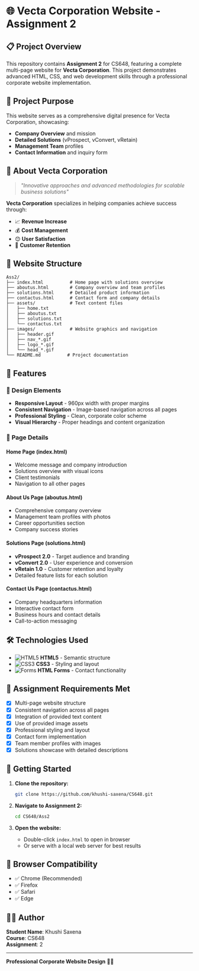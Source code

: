 # 🌐 Vecta Corporation Website - Assignment 2

## 📋 Project Overview

This repository contains **Assignment 2** for CS648, featuring a complete multi-page website for **Vecta Corporation**. This project demonstrates advanced HTML, CSS, and web development skills through a professional corporate website implementation.

## 🎯 Project Purpose

This website serves as a comprehensive digital presence for Vecta Corporation, showcasing:
- **Company Overview** and mission
- **Detailed Solutions** (vProspect, vConvert, vRetain)
- **Management Team** profiles
- **Contact Information** and inquiry form

## 🏢 About Vecta Corporation

> *"Innovative approaches and advanced methodologies for scalable business solutions"*

**Vecta Corporation** specializes in helping companies achieve success through:
- 📈 **Revenue Increase**
- 💰 **Cost Management** 
- 😊 **User Satisfaction**
- 🎯 **Customer Retention**

## 📁 Website Structure

```
Ass2/
├── index.html          # Home page with solutions overview
├── aboutus.html        # Company overview and team profiles
├── solutions.html      # Detailed product information
├── contactus.html      # Contact form and company details
├── assets/             # Text content files
│   ├── home.txt
│   ├── aboutus.txt
│   ├── solutions.txt
│   └── contactus.txt
├── images/             # Website graphics and navigation
│   ├── header.gif
│   ├── nav_*.gif
│   ├── logo_*.gif
│   └── head_*.gif
└── README.md          # Project documentation
```

## 🚀 Features

### 🎨 **Design Elements**
- **Responsive Layout** - 960px width with proper margins
- **Consistent Navigation** - Image-based navigation across all pages
- **Professional Styling** - Clean, corporate color scheme
- **Visual Hierarchy** - Proper headings and content organization

### 📄 **Page Details**

#### **Home Page (index.html)**
- Welcome message and company introduction
- Solutions overview with visual icons
- Client testimonials
- Navigation to all other pages

#### **About Us Page (aboutus.html)**
- Comprehensive company overview
- Management team profiles with photos
- Career opportunities section
- Company success stories

#### **Solutions Page (solutions.html)**
- **vProspect 2.0** - Target audience and branding
- **vConvert 2.0** - User experience and conversion
- **vRetain 1.0** - Customer retention and loyalty
- Detailed feature lists for each solution

#### **Contact Us Page (contactus.html)**
- Company headquarters information
- Interactive contact form
- Business hours and contact details
- Call-to-action messaging

## 🛠️ Technologies Used

- ![HTML5](https://img.shields.io/badge/HTML5-E34F26?style=flat&logo=html5&logoColor=white) **HTML5** - Semantic structure
- ![CSS3](https://img.shields.io/badge/CSS3-1572B6?style=flat&logo=css3&logoColor=white) **CSS3** - Styling and layout
- ![Forms](https://img.shields.io/badge/Forms-FF6B6B?style=flat) **HTML Forms** - Contact functionality

## 🎯 Assignment Requirements Met

- [x] Multi-page website structure
- [x] Consistent navigation across all pages
- [x] Integration of provided text content
- [x] Use of provided image assets
- [x] Professional styling and layout
- [x] Contact form implementation
- [x] Team member profiles with images
- [x] Solutions showcase with detailed descriptions

## 🚀 Getting Started

1. **Clone the repository:**
   ```bash
   git clone https://github.com/khushi-saxena/CS648.git
   ```

2. **Navigate to Assignment 2:**
   ```bash
   cd CS648/Ass2
   ```

3. **Open the website:**
   - Double-click `index.html` to open in browser
   - Or serve with a local web server for best results

## 📱 Browser Compatibility

- ✅ Chrome (Recommended)
- ✅ Firefox
- ✅ Safari
- ✅ Edge

## 👨‍💻 Author

**Student Name**: Khushi Saxena  
**Course**: CS648  
**Assignment**: 2

---

**Professional Corporate Website Design** 💼✨
